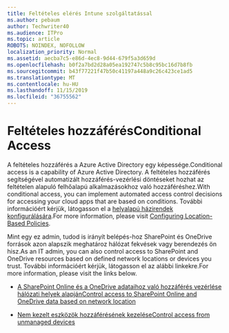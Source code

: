 ```yaml
---
title: Feltételes elérés Intune szolgáltatással
ms.author: pebaum
author: Techwriter40
ms.audience: ITPro
ms.topic: article
ROBOTS: NOINDEX, NOFOLLOW
localization_priority: Normal
ms.assetid: aecba7c5-e86d-4ec8-9d44-679f5a3d659d
ms.openlocfilehash: b0f2a7bd2d28a05ea192747c5b8c95bc16d7b8fb
ms.sourcegitcommit: b43f77221f47b50c41197a448a9c26c423ce1ad5
ms.translationtype: MT
ms.contentlocale: hu-HU
ms.lasthandoff: 11/15/2019
ms.locfileid: "36755562"
---
```

# <a name="conditional-access"></a><span data-ttu-id="5226f-102">Feltételes hozzáférés</span><span class="sxs-lookup"><span data-stu-id="5226f-102">Conditional Access</span></span>

<span data-ttu-id="5226f-103">A feltételes hozzáférés a Azure Active Directory egy képessége.</span><span class="sxs-lookup"><span data-stu-id="5226f-103">Conditional access is a capability of Azure Active Directory.</span></span> <span data-ttu-id="5226f-104">A feltételes hozzáférés segítségével automatizált hozzáférés-vezérlési döntéseket hozhat az feltételen alapuló felhőalapú alkalmazásokhoz való hozzáféréshez.</span><span class="sxs-lookup"><span data-stu-id="5226f-104">With conditional access, you can implement automated access control decisions for accessing your cloud apps that are based on conditions.</span></span> <span data-ttu-id="5226f-105">További információért kérjük, látogasson el a [helyalapú házirendek konfigurálására](https://docs.microsoft.com/azure/active-directory/conditional-access/overview).</span><span class="sxs-lookup"><span data-stu-id="5226f-105">For more information, please visit [Configuring Location-Based Policies](https://docs.microsoft.com/azure/active-directory/conditional-access/overview).</span></span>

<span data-ttu-id="5226f-106">Mint egy ez admin, tudod is irányít belépés-hoz SharePoint és OneDrive források azon alapszik meghatároz hálózat fekvések vagy berendezés ön hisz.</span><span class="sxs-lookup"><span data-stu-id="5226f-106">As an IT admin, you can also control access to SharePoint and OneDrive resources based on defined network locations or devices you trust.</span></span> <span data-ttu-id="5226f-107">További információért kérjük, látogasson el az alábbi linkekre.</span><span class="sxs-lookup"><span data-stu-id="5226f-107">For more information, please visit the links below.</span></span>

- [<span data-ttu-id="5226f-108">A SharePoint Online és a OneDrive adataihoz való hozzáférés vezérlése hálózati helyek alapján</span><span class="sxs-lookup"><span data-stu-id="5226f-108">Control access to SharePoint Online and OneDrive data based on network location</span></span>](https://docs.microsoft.com/sharepoint/control-access-based-on-network-location)

- [<span data-ttu-id="5226f-109">Nem kezelt eszközök hozzáférésének kezelése</span><span class="sxs-lookup"><span data-stu-id="5226f-109">Control access from unmanaged devices</span></span>](https://docs.microsoft.com/sharepoint/control-access-from-unmanaged-devices)

